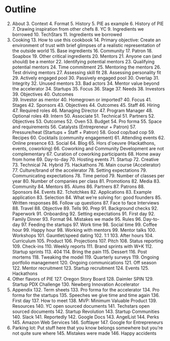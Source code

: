 # Outline

2. About 
	3. Context
	4. Format
	5. History
		5. PIE as example
			6. History of PIE
				7. Drawing inspiration from other chefs
					8. YC
						9. Ingredients we borrowed
					10. TechStars
						11. Ingredients we borrowed
12. Cooking
	13. How to use this cookbook
	14. Primary objective: Create an environment of trust with brief glimpses of a realistic representation of the outside world
	15. Base ingredients
		16. Community
		17. Patron
		18. Soapbox
	19. Other critical ingredients
		20. Mentors
			21. Anyone can (and should) be a mentor
			22. Identifying potential mentors
			23. Qualifying potential mentors
			24. Time commitment
			25. Mentoring the mentors
			26. Test driving mentors
			27. Assessing skill fit
			28. Assessing personality fit
			29. Actively engaged pool
			30. Passively engaged pool
			30. Overlap
			31. Integrity
			32. Unused mentors
			33. Bad actors
			34. Mentor value beyond the accelerator
		34. Startups
			35. Focus
			36. Stage
			37. Needs
		38. Investors
			39. Objectives
			40. Outcomes  
			39. Investor as mentor
			40. Homegrown or imported?
			40. Focus
			41. Stages
		42. Sponsors
			43. Objectives
			44. Outcomes
		45. Staff
			46. Hiring
			47. Required roles
				46. Managing Director
				47. Program Manager
			48. Optional roles
				49. Intern
				50. Associate
				51. Technical
		51. Partners
			52. Objectives
			53. Outcomes
	52. Oven
		53. Budget
			54. Pro forma
		55. Space and requirements
		56. Catalysts (Entrepreneur + Patron)
		57. Pressure/heat (Startups + Staff + Patron)
		58. Good cop/bad cop
	59. Recipes
		60. Cocktails (community engagement)
			61. Attending events
			62. Online presence
			63. Social
			64. Blog
		65. Hors d'oeuvre (Hackathons, events, coworking)
			66. Coworking and Community Development are not complementary
			67. Curation of coworking participants
			68. Home away from home
			69. Day-to-day
			70. Hosting events
				71. Startup
				72. Creative
				73. Technical
				74. Hybrid
				75. Hackathons
		76. Main course (Accelerator)
			77. Culture/brand of the accelerator
				78. Setting expectations
				79. Communicating expectations
			78. Time period
			79. Number of classes per year
			80. Number of companies per class
			81. Promotions
				82. Media
				83. Community
					84. Mentors
					85. Alums
					86. Partners
					87. Patrons
					88. Sponsors
				84. Events
				82. Tchotchkes
			82. Applications
				83. Example application
			83. Selection
				84. What we’re solving for: good founders
				85. Written responses
				86. Follow up questions
				87. Face to face Interviews
					88. Travel
					88. Objective
					89. Tells
			90. Prep
				91. Background checks
				92. Paperwork
			91. Onboarding
				92. Setting expectations
			91. First day
			92. Family Dinner
				93. Format
				94. Mistakes we made
				95. Rules
			96. Day-to-day
				97. Feeding the startups
				97. Work time
				98. Social time
					99. Coffee hour
					99. Happy hour
				98. Working with mentors
				99. Mentor talks
					100. Workshops
					101. Gauntlet/speed dating
					102. 1:1
					103. After hours
				104. Curriculum
					105. Product
					106. Projections
					107. Pitch
				108. Status reporting
					109. Check-ins
					110. Weekly reports
			111. Brand sprints with W+K
			112. Startup sprints
				113. 404
				114. Bring the pain
		115. Dessert 
			116. Post mortems
			118. Tweaking the model
			119. Quarterly surveys
			119. Ongoing portfolio management
			120. Ongoing communications
			121. Off season
				122. Mentor recruitment
				123. Startup recruitment
				124. Events
				125. Hackathons
126. Other flavors of PIE
	127. Oregon Story Board
	128. Daimler SPIN
	129. Startup PDX Challenge
	130. Newberg Innovation Accelerator
131. Appendix
	132. Term sheets
	133. Pro forma for the accelerator
	134. Pro forma for the startups
	135. Speeches we give time and time again
		136. First day
		137. How to meet
		138. MVP: Minimum Valuable Product
	139. Resources
		140. YC open sourced documents
		141. Techstars open sourced documents
		142. Startup Revolution
			143. Startup Communities
		140. Slack
		141. Reportedly
		142. Google Docs
		143. AngelList
		144. Perks
			145. Amazon Web Services
			146. Softlayer
			147. Google for Entrepreneurs
144. Parking lot: Put stuff here that you know belongs somewhere but you’re not quite sure where
	145. Mistakes were made
	146. Happy accidents

